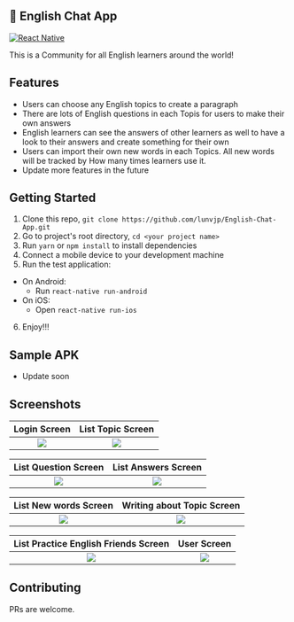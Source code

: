 
## 🚀 English Chat App

[![React Native](https://img.shields.io/badge/React%20Native-v0.57.8-blue.svg)](https://facebook.github.io/react-native/)

This is a Community for all English learners around the world!

## Features

* Users can choose any English topics to create a paragraph
* There are lots of English questions in each Topis for users to make their own answers
* English learners can see the answers of other learners as well to have a look to their answers and create something for their own
* Users can import their own new words in each Topics. All new words will be tracked by How many times learners use it.
* Update more features in the future

## Getting Started

1. Clone this repo, `git clone https://github.com/lunvjp/English-Chat-App.git`
2. Go to project's root directory, `cd <your project name>`
3. Run `yarn` or `npm install` to install dependencies
4. Connect a mobile device to your development machine
5. Run the test application:
  * On Android:
    * Run `react-native run-android`
  * On iOS:
    * Open `react-native run-ios`
6. Enjoy!!!

## Sample APK
- Update soon

## Screenshots

Login Screen              |  List Topic Screen
:-------------------------:|:-------------------------:
![](https://raw.githubusercontent.com/lunvjp/English-Chat-App/master/readme_images/login.png)  |  ![](https://raw.githubusercontent.com/lunvjp/English-Chat-App/master/readme_images/list_topic.png)

List Question Screen              |  List Answers Screen
:-------------------------:|:-------------------------:
![](https://raw.githubusercontent.com/lunvjp/English-Chat-App/master/readme_images/list_question.png)  |  ![](https://raw.githubusercontent.com/lunvjp/English-Chat-App/master/readme_images/list_answers_from_all_english_learners_in_1_topic.png)

List New words Screen              |  Writing about Topic Screen
:-------------------------:|:-------------------------:
![](https://raw.githubusercontent.com/lunvjp/English-Chat-App/master/readme_images/list_new_words_in_a_topic.png)  |  ![](https://raw.githubusercontent.com/lunvjp/English-Chat-App/master/readme_images/writing.png)


List Practice English Friends Screen               |  User Screen
:-------------------------:|:-------------------------:
![](https://raw.githubusercontent.com/lunvjp/English-Chat-App/master/readme_images/static_list_friends.png)  |  ![](https://raw.githubusercontent.com/lunvjp/English-Chat-App/master/readme_images/user_profile.png)

## Contributing
PRs are welcome.
